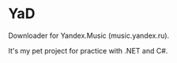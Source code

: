 # YaD

Downloader for Yandex.Music (music.yandex.ru).

It's my pet project for practice with .NET and C#.
